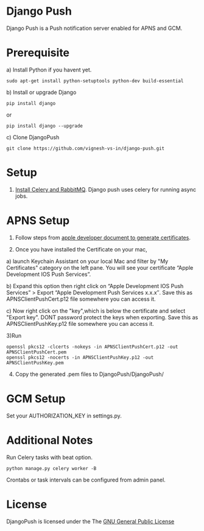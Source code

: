 Django Push
===========

Django Push is a Push notification server enabled for APNS and GCM.

Prerequisite
============

a) Install Python if you havent yet.

    sudo apt-get install python-setuptools python-dev build-essential

b) Install or upgrade Django

    pip install django

or

    pip install django --upgrade

c) Clone DjangoPush

    git clone https://github.com/vignesh-vs-in/django-push.git

Setup
=====

1) [Install Celery and RabbitMQ]. Django push uses celery for running async jobs.

APNS Setup
==========

1) Follow steps from [apple developer document to generate certificates].

2) Once you have installed the Certificate on your mac, 

a) launch Keychain Assistant on your local Mac and filter by "My Certificates" category on the left pane. You will see your certificate “Apple Development IOS Push Services”.

b) Expand this option then right click on “Apple Development IOS Push Services” > Export “Apple Development Push Services x.x.x″. Save this as APNSClientPushCert.p12 file somewhere you can access it.

c) Now right click on the "key",which is below the certificate and select "Export key". DONT password protect the keys when exporting. Save this as APNSClientPushKey.p12 file somewhere you can access it.

3)Run 

	openssl pkcs12 -clcerts -nokeys -in APNSClientPushCert.p12 -out APNSClientPushCert.pem
	openssl pkcs12 -nocerts -in APNSClientPushKey.p12 -out APNSClientPushKey.pem

4) Copy the generated .pem files to DjangoPush/DjangoPush/

GCM Setup
=========

Set your AUTHORIZATION_KEY in settings.py.

Additional Notes
================

Run Celery tasks with beat option.

	python manage.py celery worker -B

Crontabs or task intervals can be configured from admin panel.

License
=======

DjangoPush is licensed under the The [GNU General Public License]

[GNU General Public License]:http://www.gnu.org/licenses/gpl.html
[Install Celery and RabbitMQ]:http://docs.celeryproject.org/en/latest/getting-started/brokers/rabbitmq.html#broker-rabbitmq
[apple developer document to generate certificates]:https://developer.apple.com/library/ios/documentation/NetworkingInternet/Conceptual/RemoteNotificationsPG/Chapters/ProvisioningDevelopment.html#//apple_ref/doc/uid/TP40008194-CH104-SW1
